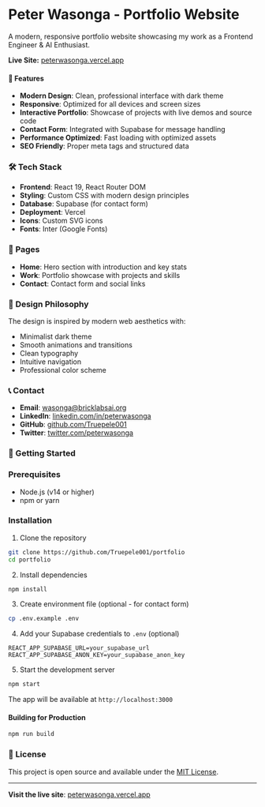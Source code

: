 # Peter Wasonga - Portfolio Website

A modern, responsive portfolio website showcasing my work as a Frontend Engineer & AI Enthusiast.

**Live Site:** [peterwasonga.vercel.app](https://peterwasonga.vercel.app)

#### 🚀 Features

- **Modern Design**: Clean, professional interface with dark theme
- **Responsive**: Optimized for all devices and screen sizes
- **Interactive Portfolio**: Showcase of projects with live demos and source code
- **Contact Form**: Integrated with Supabase for message handling
- **Performance Optimized**: Fast loading with optimized assets
- **SEO Friendly**: Proper meta tags and structured data

### 🛠️ Tech Stack

- **Frontend**: React 19, React Router DOM
- **Styling**: Custom CSS with modern design principles
- **Database**: Supabase (for contact form)
- **Deployment**: Vercel
- **Icons**: Custom SVG icons
- **Fonts**: Inter (Google Fonts)

### 📱 Pages

- **Home**: Hero section with introduction and key stats
- **Work**: Portfolio showcase with projects and skills
- **Contact**: Contact form and social links

### 🎨 Design Philosophy

The design is inspired by modern web aesthetics with:
- Minimalist dark theme
- Smooth animations and transitions
- Clean typography
- Intuitive navigation
- Professional color scheme

### 📞 Contact

- **Email**: wasonga@bricklabsai.org
- **LinkedIn**: [linkedin.com/in/peterwasonga](https://linkedin.com/in/peterwasonga)
- **GitHub**: [github.com/Truepele001](https://github.com/Truepele001)
- **Twitter**: [twitter.com/peterwasonga](https://twitter.com/peterwasonga)

### 🚀 Getting Started

### Prerequisites

- Node.js (v14 or higher)
- npm or yarn

### Installation

1. Clone the repository
```bash
git clone https://github.com/Truepele001/portfolio
cd portfolio
````

2. Install dependencies
```bash
npm install
```

3. Create environment file (optional - for contact form)
```bash
cp .env.example .env
```

4. Add your Supabase credentials to `.env` (optional)
```
REACT_APP_SUPABASE_URL=your_supabase_url
REACT_APP_SUPABASE_ANON_KEY=your_supabase_anon_key
```

5. Start the development server
```bash
npm start
```

The app will be available at `http://localhost:3000`

#### Building for Production

```bash
npm run build
````

### 📄 License

This project is open source and available under the [MIT License](LICENSE).

---

**Visit the live site**: [peterwasonga.vercel.app](https://peterwasonga.vercel.app)
